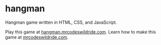 # hangman

Hangman game written in HTML, CSS, and JavaScript.

Play this game at [hangman.mrcodeswildride.com](https://hangman.mrcodeswildride.com/).
Learn how to make this game at [mrcodeswildride.com](https://www.mrcodeswildride.com/).